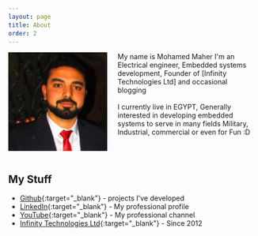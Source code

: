 ```yaml
---
layout: page
title: About
order: 2
---
```


<p>
<img src="/assets/maher.jpeg" width="200" alt="David" style="float: left; margin: 0 1.5em 15px 0; min-width: 150px; max-width: 45%" />

My name is Mohamed Maher  I'm an Electrical engineer, Embedded systems development, Founder of [Infinity Technologies Ltd]  and occasional blogging <br><br>
I currently live in EGYPT, Generally interested in developing embedded systems to serve in many fields Military, Industrial, commercial or even for Fun :D
<br style="clear:both;" />
</p>

## My Stuff
* [Github](https://github.com/Mr-JoE1){:target="_blank"} - projects I've developed
* [LinkedIn](http://www.linkedin.com/in/Mr-JoE1){:target="_blank"} - My professional profile
* [YouTube](https://www.youtube.com/infinitytech100){:target="_blank"} - My professional channel
* [Infinity Technologies Ltd](www.infinitytech.ltd){:target="_blank"} - Since 2012
